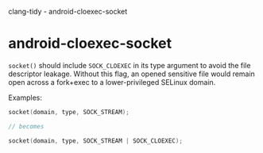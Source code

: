 clang-tidy - android-cloexec-socket

</div>

# android-cloexec-socket

`socket()` should include `SOCK_CLOEXEC` in its type argument to avoid
the file descriptor leakage. Without this flag, an opened sensitive file
would remain open across a fork+exec to a lower-privileged SELinux
domain.

Examples:

``` c++
socket(domain, type, SOCK_STREAM);

// becomes

socket(domain, type, SOCK_STREAM | SOCK_CLOEXEC);
```
